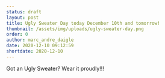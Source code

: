 ```yaml
---
status: draft
layout: post
title: Ugly Sweater Day today December 10th and tomorrow!
thumbnail: /assets/img/uploads/ugly-sweater-day.png
order: 0
author: marc_andre_daigle
date: 2020-12-10 09:12:59
shortdate: 2020-12-10
---
```

Got an Ugly Sweater?  Wear it proudly!!!